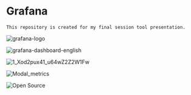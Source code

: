 # Grafana

```
This repository is created for my final session tool presentation.
```
![grafana-logo](https://github.com/cdivyanshu/Jenkins_job/assets/160396963/6ff1deea-58df-45d2-a9d3-1d3346088fd5)


![grafana-dashboard-english](https://github.com/cdivyanshu/Jenkins_job/assets/160396963/54a14174-73d7-46ae-8a5c-b445d75d7233)


![1_Xod2pux41_u64wZ2Z2W1Fw](https://github.com/cdivyanshu/Jenkins_job/assets/160396963/65dc70a7-1d23-4e9a-b88d-e32d8811510b)


![Modal_metrics](https://github.com/cdivyanshu/Jenkins_job/assets/160396963/52f34df1-aded-4a14-a3f5-16973239acb8)


![Open Source](https://github.com/cdivyanshu/Jenkins_job/assets/160396963/03a1c512-745f-4448-a167-bd7596f72102)
